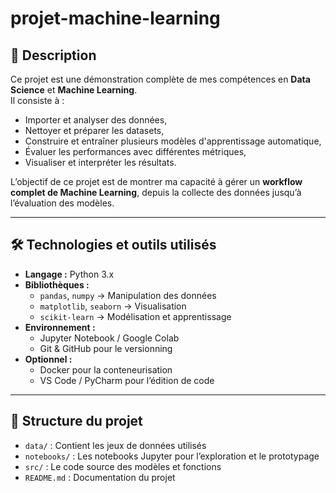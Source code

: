 # projet-machine-learning

## 📖 Description
Ce projet est une démonstration complète de mes compétences en **Data Science** et **Machine Learning**.  
Il consiste à :
- Importer et analyser des données,
- Nettoyer et préparer les datasets,
- Construire et entraîner plusieurs modèles d'apprentissage automatique,
- Évaluer les performances avec différentes métriques,
- Visualiser et interpréter les résultats.

L’objectif de ce projet est de montrer ma capacité à gérer un **workflow complet de Machine Learning**, depuis la collecte des données jusqu’à l’évaluation des modèles.

---

## 🛠️ Technologies et outils utilisés
- **Langage :** Python 3.x  
- **Bibliothèques :**
  - `pandas`, `numpy` → Manipulation des données
  - `matplotlib`, `seaborn` → Visualisation
  - `scikit-learn` → Modélisation et apprentissage
- **Environnement :**
  - Jupyter Notebook / Google Colab
  - Git & GitHub pour le versionning
- **Optionnel :**
  - Docker pour la conteneurisation
  - VS Code / PyCharm pour l’édition de code

---

## 📂 Structure du projet
- `data/` : Contient les jeux de données utilisés  
- `notebooks/` : Les notebooks Jupyter pour l’exploration et le prototypage  
- `src/` : Le code source des modèles et fonctions  
- `README.md` : Documentation du projet

  
